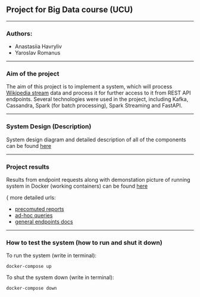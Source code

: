## Project for Big Data course (UCU)

---

### Authors:
- Anastasiia Havryliv
- Yaroslav Romanus

---

### Aim of the project
The aim of this project is to implement a system, which will process [Wikipedia stream](https://stream.wikimedia.org/v2/stream/page-create) data and process it for further access to it from REST API endpoints. Several technologies were used in the project, including Kafka, Cassandra, Spark (for batch processing), Spark Streaming and FastAPI.

---

### System Design (Description)

System design diagram and detailed description of all of the components can be found [here](https://github.com/be-unkind/big-data-ucu-project/blob/main/System-Description.pdf)

---

### Project results

Results from endpoint requests along with demonstation picture of running system in Docker (working containers) can be found [here](https://github.com/be-unkind/big-data-ucu-project/tree/main/results)

{ more detailed urls:

- [precomuted reports](https://github.com/be-unkind/big-data-ucu-project/tree/main/results/precomputed)
- [ad-hoc queries](https://github.com/be-unkind/big-data-ucu-project/tree/main/results/ad_hoc)
- [general endpoints docs](https://github.com/be-unkind/big-data-ucu-project/blob/main/results/rest_api_docs.pdf)

---

### How to test the system (how to run and shut it down)

To run the system (write in terminal):

`docker-compose up`

To shut the system down (write in terminal):

`docker-compose down`
